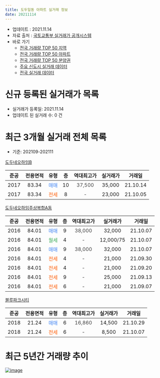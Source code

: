 ```yaml
---
title: 도두일동 아파트 실거래 정보
date: 20211114
---
```


* 업데이트 : 2021.11.14
* 자료 출처 : [국토교통부 실거래가 공개시스템](http://rt.molit.go.kr)
* 바로 가기
    * [전국 거래량 TOP 50 지역](https://apt-info.github.io/apt-trade-info/tr)
    * [전국 거래량 TOP 50 아파트](https://apt-info.github.io/apt-trade-info/ta)
    * [전국 거래량 TOP 50 분양권](https://apt-info.github.io/apt-trade-info/tb)
    * [주요 신도시 실거래 데이터](https://apt-info.github.io/apt-trade-info/newtown)
    * [전국 실거래 데이터](https://apt-info.github.io/apt-trade-info/all)



<script async src="https://pagead2.googlesyndication.com/pagead/js/adsbygoogle.js"></script>
<!-- 기본광고 -->
<ins class="adsbygoogle"
     style="display:block"
     data-ad-client="ca-pub-1142216861245946"
     data-ad-slot="4805727019"
     data-ad-format="auto"
     data-full-width-responsive="true"></ins>
<script>
     (adsbygoogle = window.adsbygoogle || []).push({});
</script>


# 신규 등록된 실거래가 목록

* 실거래가 등록일: 2021.11.14
* 업데이트 된 실거래 수: 0 건




<script async src="https://pagead2.googlesyndication.com/pagead/js/adsbygoogle.js"></script>
<!-- 기본광고 -->
<ins class="adsbygoogle"
     style="display:block"
     data-ad-client="ca-pub-1142216861245946"
     data-ad-slot="4805727019"
     data-ad-format="auto"
     data-full-width-responsive="true"></ins>
<script>
     (adsbygoogle = window.adsbygoogle || []).push({});
</script>


# 최근 3개월 실거래 전체 목록
* 기준: 202109-202111


[도두네오하임B](https://search.naver.com/search.naver?query=%EB%8F%84%EB%91%90%EB%84%A4%EC%98%A4%ED%95%98%EC%9E%84B)

|준공|전용면적|유형|층|역대최고가|실거래가|거래일|
|:---:|:---:|:---:|:---:|:---:|:---:|:---:|
|2017|83.34|<span style="color:#4285F3">매매</span>|10|<span style="color:#444444">37,500</span>|35,000|21.10.14|
|2017|83.34|<span style="color:#FF5A00">전세</span>|8|<span style="color:#444444">-</span>|23,000|21.10.05|

[도두네오하임주상복합A동](https://search.naver.com/search.naver?query=%EB%8F%84%EB%91%90%EB%84%A4%EC%98%A4%ED%95%98%EC%9E%84%EC%A3%BC%EC%83%81%EB%B3%B5%ED%95%A9A%EB%8F%99)

|준공|전용면적|유형|층|역대최고가|실거래가|거래일|
|:---:|:---:|:---:|:---:|:---:|:---:|:---:|
|2016|84.01|<span style="color:#4285F3">매매</span>|9|<span style="color:#444444">38,000</span>|32,000|21.10.07|
|2016|84.01|<span style="color:#34A853">월세</span>|4|<span style="color:#444444">-</span>|12,000/75|21.10.07|
|2016|84.01|<span style="color:#4285F3">매매</span>|9|<span style="color:#444444">38,000</span>|32,000|21.10.07|
|2016|84.01|<span style="color:#FF5A00">전세</span>|4|<span style="color:#444444">-</span>|21,000|21.09.30|
|2016|84.01|<span style="color:#FF5A00">전세</span>|4|<span style="color:#444444">-</span>|21,000|21.09.20|
|2016|84.01|<span style="color:#FF5A00">전세</span>|9|<span style="color:#444444">-</span>|25,000|21.09.13|
|2016|84.01|<span style="color:#FF5A00">전세</span>|6|<span style="color:#444444">-</span>|21,000|21.09.07|

[블루파크시티](https://search.naver.com/search.naver?query=%EB%B8%94%EB%A3%A8%ED%8C%8C%ED%81%AC%EC%8B%9C%ED%8B%B0)

|준공|전용면적|유형|층|역대최고가|실거래가|거래일|
|:---:|:---:|:---:|:---:|:---:|:---:|:---:|
|2018|21.24|<span style="color:#4285F3">매매</span>|6|<span style="color:#444444">16,860</span>|14,500|21.10.29|
|2018|21.24|<span style="color:#FF5A00">전세</span>|6|<span style="color:#444444">-</span>|8,500|21.10.07|



<script async src="https://pagead2.googlesyndication.com/pagead/js/adsbygoogle.js"></script>
<!-- 기본광고 -->
<ins class="adsbygoogle"
     style="display:block"
     data-ad-client="ca-pub-1142216861245946"
     data-ad-slot="4805727019"
     data-ad-format="auto"
     data-full-width-responsive="true"></ins>
<script>
     (adsbygoogle = window.adsbygoogle || []).push({});
</script>


# 최근 5년간 거래량 추이


<div style="width:100%;">
    <canvas id="deal_progress" height="200"></canvas>
</div>

<script>
new Chart(document.getElementById("deal_progress"), {
    type: 'line',
    data: {
        labels: ['16.11','16.12','17.01','17.02','17.03','17.04','17.07','17.08','17.09','17.10','17.11','18.02','18.04','18.06','18.07','18.08','18.09','18.10','18.11','18.12','19.01','19.02','19.04','19.05','19.06','19.07','19.08','19.09','19.10','19.11','19.12','20.01','20.02','20.03','20.04','20.05','20.06','20.07','20.08','20.09','20.10','20.11','20.12','21.01','21.02','21.04','21.05','21.06','21.07','21.08','21.09','21.10'],
        datasets: [{
            label: '매매/분양권',
            data: [20,8,6,2,1,0,1,1,0,0,0,0,1,4,7,1,2,3,1,0,1,0,4,1,2,1,1,0,0,0,1,0,0,2,1,1,1,1,0,0,0,1,1,0,3,2,3,1,2,3,0,4],
            borderColor: "rgba(66, 133, 243, 1)",
            backgroundColor: "rgba(66, 133, 243, 0.05)",
            borderWidth: 1,
            pointRadius: 0,
            fill: false,
            lineTension: 0
        },{
            label: '전/월세',
            data: [0,1,0,0,2,1,0,2,2,1,1,1,0,1,1,3,2,5,1,2,1,3,1,1,0,6,7,2,2,7,2,3,2,4,4,6,5,1,5,6,7,0,3,2,1,1,2,1,1,4,4,3],
            borderColor: "rgba(255, 90, 0, 1)",
            backgroundColor: "rgba(255, 90, 0, 0.05)",
            borderWidth: 1,
            pointRadius: 0,
            fill: false,
            lineTension: 0
        },{
            label: '합계',
            data: [20,9,6,2,3,1,1,3,2,1,1,1,1,5,8,4,4,8,2,2,2,3,5,2,2,7,8,2,2,7,3,3,2,6,5,7,6,2,5,6,7,1,4,2,4,3,5,2,3,7,4,7],
            borderColor: "rgba(0, 0, 0, 1)",
            backgroundColor: "rgba(0, 0, 0, 0.03)",
            borderWidth: 0.1,
            pointRadius: 0,
            fill: true,
            lineTension: 0
        }
        ]
    },
    options: {
        responsive: true,
        title: {
            display: false
        },
        tooltips: {
            mode: 'index',
            intersect: false
        },
        hover: {
            mode: 'nearest',
            intersect: true
        },
        scales: {
            xAxes: [{
                display: true,
                scaleLabel: {
                    display: true,
                    labelString: '년/월'
                }
            }],
            yAxes: [{
                display: true,
                ticks: {
                    suggestedMin: 0,
                },
                scaleLabel: {
                    display: true,
                    labelString: '실거래 수'
                }
            }]
        }
    }
});

</script>


[![image](https://apt-info.github.io/images/2020-01-03-apt-trade-info/1024x500.png)](https://play.google.com/store/apps/details?id=com.aptinfo.apttradeinfo)

